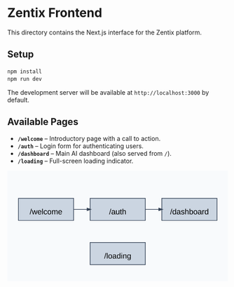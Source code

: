 # Zentix Frontend

This directory contains the Next.js interface for the Zentix platform.

## Setup

```bash
npm install
npm run dev
```

The development server will be available at `http://localhost:3000` by default.

## Available Pages

- **`/welcome`** – Introductory page with a call to action.
- **`/auth`** – Login form for authenticating users.
- **`/dashboard`** – Main AI dashboard (also served from `/`).
- **`/loading`** – Full-screen loading indicator.

![Frontend pages diagram](../docs/frontend-pages.svg)

